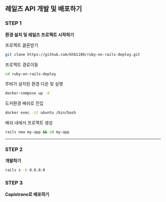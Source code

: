 ## 레일즈 API 개발 및 배포하기


### STEP 1
**환경 설치 및 레일즈 프로젝트 시작하기**

프로젝트 클론받기

```bash
git clone https://github.com/khb1109/ruby-on-rails-deploy.git
```


프로젝트 경로이동
```bash
cd ruby-on-rails-deploy
```

루비가 설치된 환경 다운 및 실행
```bash
docker-compose up -d
```


도커환경 배쉬로 진입
```bash
docker exec -it ubuntu /bin/bash
```


배쉬 내에서 프로젝트 생성
```bash
rails new my-app && cd my-app
```

---


### STEP 2 
**개발하기**

```bash
rails s -b 0.0.0.0
```

### STEP 3
**Capistrano로 배포하기**